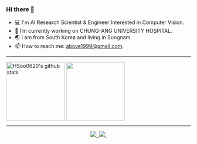 ### Hi there 👋
- 💻 I'm AI Research Scientist & Engineer Interested in Computer Vision.
- 🔭 I’m currently working on CHUNG-ANG UNIVERSITY HOSPITAL.
- 🌏 I am from South Korea and living in Sungnam.
- 📫 How to reach me: above1999@gmail.com.

<hr/>

<a href="https://github.com/HSoo0620"><img align="center" style="height:160px" src="https://github-readme-stats.vercel.app/api?username=HSoo0620&show_icons=true&include_all_commits=true&theme=onedark&hide_border=true" alt="HSoo0620's github stats" /></a>
<a href="https://github.com/HSoo0620/"><img align="center" style="height:160px" src="https://github-readme-stats.vercel.app/api/top-langs/?username=HSoo0620&layout=compact&theme=onedark&hide_border=true" /></a> 

<hr/>

<div align="center">
<a href ="https://www.notion.so/soovml/Hyensoo-Jang-d9742c2500ab4b5587a94f4a8608069e"><img src="https://img.shields.io/badge/Notion-F3F3F3.svg?style=for-the-badge&logo=notion&logoColor=black" />&nbsp
<a href ="https://github.com/HSoo0620/"><img src="https://img.shields.io/badge/github-F3F3F3.svg?style=for-the-badge&logo=github&logoColor=black" />&nbsp
</div>

<!--
<h3 align="center">✨ Frameworks ✨</h3>
<div align="center">
  <img src="https://img.shields.io/badge/Pytorch-F3F3F3.svg?style=for-the-badge&logo=pytorch&logoColor=red" />&nbsp
  <img src="https://img.shields.io/badge/Tensorflow-F3F3F3.svg?style=for-the-badge&logo=tensorflow&logoColor=FF6F00" />&nbsp
  <img src="https://img.shields.io/badge/Docker-F3F3F3.svg?style=for-the-badge&logo=docker&logoColor=#blue" />&nbsp
</div>
<h3 align="center">🛠 Tools 🛠</h3>
<div align="center">
  <img src="https://img.shields.io/badge/Notion-F3F3F3.svg?style=for-the-badge&logo=notion&logoColor=black" />&nbsp
  <img src="https://img.shields.io/badge/github-F3F3F3.svg?style=for-the-badge&logo=github&logoColor=black" />&nbsp
</div>

<br>
!-->
